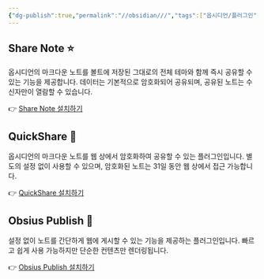 ```yaml
---
{"dg-publish":true,"permalink":"//obsidian///","tags":["옵시디언/플러그인"]}
---
```



## Share Note ⭐
옵시디언의 마크다운 노트를 볼트에 저장된 그대로의 전체 테마와 함께 즉시 공유할 수 있는 기능을 제공합니다. 데이터는 기본적으로 암호화되어 공유되며, 공유된 노트는 수신자만이 열람할 수 있습니다.

👉 [Share Note 설치하기](https://obsidian.md/plugins?id=share-note)

## QuickShare 🔐
옵시디언의 마크다운 노트를 웹 상에서 암호화하여 공유할 수 있는 플러그인입니다. 별도의 설정 없이 사용할 수 있으며, 암호화된 노트는 31일 동안 웹 상에서 접근 가능합니다.

👉 [QuickShare 설치하기](https://obsidian.md/plugins?id=obsidian-quickshare)

## Obsius Publish 🚀
설정 없이 노트를 간단하게 웹에 게시할 수 있는 기능을 제공하는 플러그인입니다. 빠르고 쉽게 사용 가능하지만 단순한 컨텐츠만 렌더링됩니다.

👉 [Obsius Publish 설치하기](https://obsidian.md/plugins?id=obsius-publish)